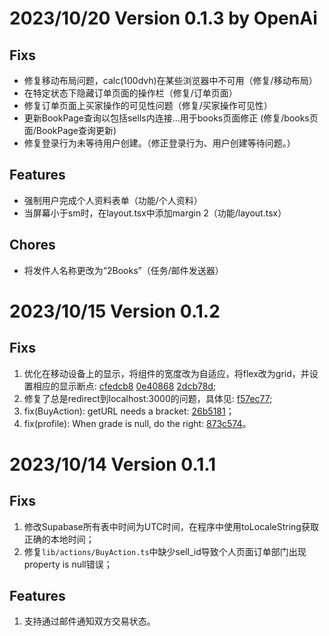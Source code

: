 # 2023/10/20 Version 0.1.3 by OpenAi

## Fixs
- 修复移动布局问题，calc(100dvh)在某些浏览器中不可用（修复/移动布局）
- 在特定状态下隐藏订单页面的操作栏（修复/订单页面）
- 修复订单页面上买家操作的可见性问题（修复/买家操作可见性）
- 更新BookPage查询以包括sells内连接...用于books页面修正 (修复/books页面/BookPage查询更新)
- 修复登录行为未等待用户创建。（修正登录行为、用户创建等待问题。）

## Features
- 强制用户完成个人资料表单（功能/个人资料）
- 当屏幕小于sm时，在layout.tsx中添加margin 2（功能/layout.tsx）

## Chores
- 将发件人名称更改为“2Books”（任务/邮件发送器）

# 2023/10/15 Version 0.1.2

## Fixs

1. 优化在移动设备上的显示，将组件的宽度改为自适应，将flex改为grid，并设置相应的显示断点: 
[cfedcb8](https://github.com/Helio609/2Books/commit/cfedcb8f7940aa11c7a67e174ffba42cce8350f2)
[0e40868](https://github.com/Helio609/2Books/commit/0e408684eceb07124e53060be74ba8d107959f87)
[2dcb78d](https://github.com/Helio609/2Books/commit/2dcb78d88ef94d88b35e477349846b8198dda6d4);
2. 修复了总是redirect到localhost:3000的问题，具体见: [f57ec77](https://github.com/Helio609/2Books/commit/f57ec77db04b4212bcec9da82cbb5a39cbc02d83);
3. fix(BuyAction): getURL needs a bracket: [26b5181](https://github.com/Helio609/2Books/commit/26b5181462b237e67458a31cf9cfea001e7bf195)；
4. fix(profile): When grade is null, do the right: [873c574](https://github.com/Helio609/2Books/commit/873c574a6c04cf3d9bc3873f6dac3dadb2e8230a)。

# 2023/10/14 Version 0.1.1

## Fixs

1. 修改Supabase所有表中时间为UTC时间，在程序中使用toLocaleString获取正确的本地时间；
2. 修复`lib/actions/BuyAction.ts`中缺少sell_id导致个人页面订单部门出现property is null错误；

## Features

1. 支持通过邮件通知双方交易状态。